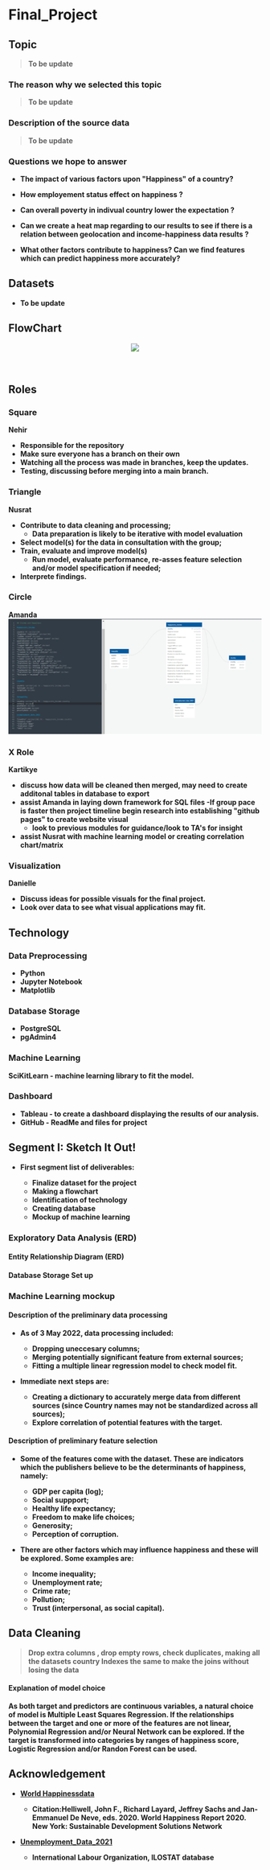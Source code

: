 # Final_Project
## Topic
> <b> To be update <b>

    
### The reason why we selected this topic
> <b> To be update <b>
    
### Description of the source data
> <b> To be update <b>
    

### Questions we hope to answer
* The impact of various factors upon "Happiness" of a country?
* How employement status effect on happiness ?
* Can overall poverty in indivual country lower the expectation ? 
* Can we create a heat map regarding to our results to see if there is a relation between geolocation and income-happiness data results ?

* What other factors contribute to happiness? Can we find features which can predict happiness more accurately?
    

## Datasets
* <b> To be update <b>

## FlowChart
<p align="center">
    <img src="https://github.com/yaparnehir/Final_Project/blob/62e8faf94e11c4c89158f7a7c343b713442d8ebd/Images/Final_Project%20Flowchart.png"> 
</p>  
<br>  

## Roles
### Square
Nehir
- Responsible for the repository
- Make sure everyone has a branch on their own
- Watching all the process was made in branches, keep the updates.
- Testing, discussing before merging into a main branch.

### Triangle
Nusrat
- Contribute to data cleaning and processing;
    - Data preparation is likely to be iterative with model evaluation
- Select model(s) for the data in consultation with the group;
- Train, evaluate and improve model(s)
    - Run model, evaluate performance, re-asses feature selection and/or model specification if needed;
- Interprete findings.
    
### Circle
Amanda
![Diagram](/Dataset%20diagram.PNG)
    
### X Role
Kartikye
- discuss how data will be cleaned then merged, may need to create additonal tables in database to export
- assist <b>Amanda</b> in laying down framework for SQL files
-If group pace is faster then project timeline begin research into establishing "github pages" to create website visual
    - look to previous modules for guidance/look to TA's for insight
- assist <b>Nusrat</b> with machine learning model or creating correlation chart/matrix

### Visualization

    
Danielle
- Discuss ideas for possible visuals for the final project.
- Look over data to see what visual applications may fit.
    
## Technology

### Data Preprocessing

- Python
- Jupyter Notebook
- Matplotlib

### Database Storage

- PostgreSQL
- pgAdmin4

### Machine Learning

SciKitLearn - machine learning library to fit the model.

### Dashboard

- Tableau - to create a dashboard displaying the results of our analysis.
- GitHub - ReadMe and files for project

## Segment I: Sketch It Out!

- First segment list of deliverables:

    - Finalize dataset for the project
    - Making a flowchart
    - Identification of technology
    - Creating database
    - Mockup of machine learning
 
### Exploratory Data Analysis (ERD)

#### Entity Relationship Diagram (ERD)

#### Database Storage Set up
    
### Machine Learning mockup
    
#### Description of the preliminary data processing
    
- As of 3 May 2022, data processing included:
    - Dropping uneccesary columns;
    - Merging potentially significant feature from external sources;
    - Fitting a multiple linear regression model to check model fit.
    
- Immediate next steps are:
    - Creating a dictionary to accurately merge data from different sources (since Country names may not be standardized across all sources);
    - Explore correlation of potential features with the target.

#### Description of preliminary feature selection
    
- Some of the features come with the dataset. These are indicators which the publishers believe to be the determinants of happiness, namely:
    - GDP per capita (log);
    - Social suppport;
    - Healthy life expectancy;
    - Freedom to make life choices;
    - Generosity;
    - Perception of corruption.


- There are other factors which may influence happiness and these will be explored. Some examples are:
    - Income inequality;
    - Unemployment rate;
    - Crime rate;
    - Pollution;
    - Trust (interpersonal, as social capital).


## Data Cleaning
> Drop extra columns , drop empty rows, check duplicates, making all the datasets country Indexes the same to make the joins without losing the data 

#### Explanation of model choice   
As both target and predictors are continuous variables, a natural choice of model is **Multiple Least Squares Regression**. If the relationships between the target and one or more of the features are not linear, **Polynomial Regression** and/or **Neural Network** can be explored. If the target is transformed into categories by ranges of happiness score, **Logistic Regression** and/or **Randon Forest** can be used.

## Acknowledgement
- [World Happinessdata](https://worldhappiness.report/ed/2021/)
    - Citation:Helliwell, John F., Richard Layard, Jeffrey Sachs and Jan-Emmanuel De Neve, eds. 2020. World Happiness Report 2020. New York: Sustainable Development Solutions Network
- [Unemployment_Data_2021](https://data.worldbank.org/indicator/sl.uem.totl.zs?end=2021&start=2000&view=map)

    - International Labour Organization, ILOSTAT database

